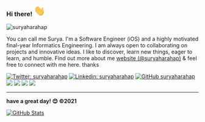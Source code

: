 ### Hi there! <img src="https://raw.githubusercontent.com/suryaharahap/suryaharahap/master/wave.gif" width="30px">
<p align="left"> <img src="https://komarev.com/ghpvc/?username=suryaharahap&label=Views&color=blue&style=plastic" alt="suryaharahap" /> </p>


You can call me Surya. I'm a Software Engineer (iOS) and a highly motivated final-year Informatics Engineering. I am always open to collaborating on projects and innovative ideas. I like to discover, learn new things, eager to learn, and humble. Find out more about me [website (@suryaharahap)](https://suryaharahap.me) & feel free to connect with me here. thanks

[![Twitter: suryaharahap](https://img.shields.io/twitter/follow/SuryaHarahap18?style=social)](https://twitter.com/SuryaHarahap18)
[![Linkedin: suryaharahap](https://img.shields.io/badge/-suryaharahap-blue?style=flat-square&logo=Linkedin&logoColor=white&link=https://www.linkedin.com/in/suryaharahap)](https://www.linkedin.com/in/suryaharahap)
[![GitHub suryaharahap](https://img.shields.io/github/followers/suryaharahap?label=follow&style=social)](https://github.com/suryaharahap)
<br>
<img src="https://img.shields.io/badge/git-%23F05033.svg?logo=git&logoColor=white"/>
<img src="https://img.shields.io/badge/iOS-000000?logo=ios&logoColor=white">
<img src="https://img.shields.io/badge/swift-%23FA7343.svg?logo=swift&logoColor=white"/>
<img src="https://img.shields.io/badge/Xcode-007ACC??logo=Xcode&logoColor=white"/>

---
**have a great day! 😊 ©2021**

<!--
### Gihub Stats & Languages

<a href="https://github.com/suryaharahap">
  <img align="center" src="https://github-readme-stats.vercel.app/api/top-langs/?username=suryaharahap&theme=light&hide_langs_below=1" />
</a>
-->
<a href="https://github.com/suryaharahap">
 <img align="top" src="https://github-readme-stats.vercel.app/api?username=suryaharahap&amp;show_icons=true&amp;count_private=true&amp;theme=cobalt" alt="GitHub Stats"/>
</a>


